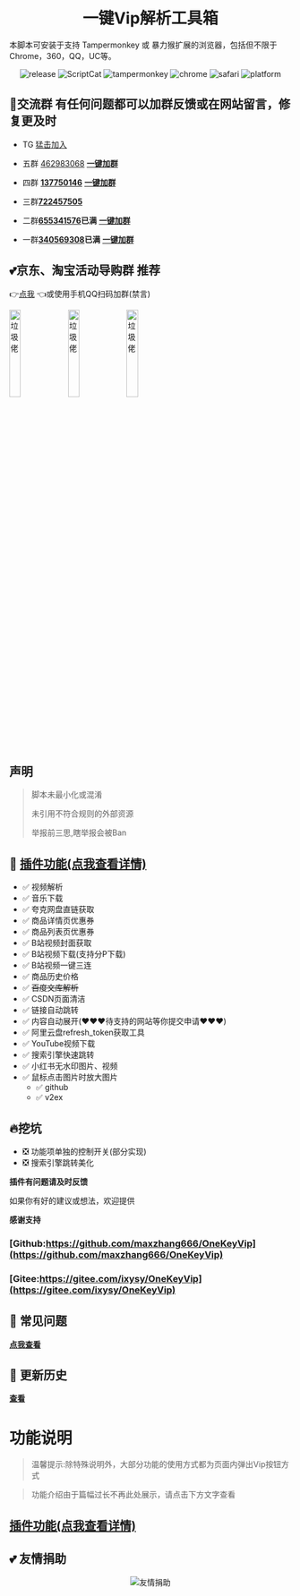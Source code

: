 <h1 align="center">一键Vip解析工具箱</h1>

本脚本可安装于支持 Tampermonkey 或 暴力猴扩展的浏览器，包括但不限于Chrome，360，QQ，UC等。

<p align="center">
    <img src="https://img.shields.io/badge/dynamic/json?color=informational&prefix=v&label=release&query=%24.data.script.version&url=https%3A%2F%2Fscriptcat.org%2Fapi%2Fv1%2Fscripts%2F72" alt="release">
    <img src="https://img.shields.io/badge/dynamic/json?color=informational&label=ScriptCat&query=%24.data.today_install&url=https%3A%2F%2Fscriptcat.org%2Fapi%2Fv1%2Fscripts%2F72" alt="ScriptCat">
    <img src="https://img.shields.io/badge/tamperMonkey-v4.8-brightgreen.svg" alt="tampermonkey">
    <img src="https://img.shields.io/badge/chrome%20x64-v76.0-brightgreen.svg" alt="chrome">
    <img src="https://img.shields.io/badge/safari%20-v12.0-brightgreen.svg" alt="safari">
    <img src="https://img.shields.io/badge/platform-Windows%20%7C%20Mac%20%7C%20Android-blue.svg" alt="platform">
</p>


## 💩交流群 **有任何问题都可以加群反馈或在网站留言，修复更及时**

- TG [猛击加入](//t.me/joinchat/fDZTZfGWE_9lYTFl)

- 五群 [462983068](http://qm.qq.com/cgi-bin/qm/qr?_wv=1027&k=bBmrx1vXjbENW-tOycF7DCAQ-TpYnzaR&authKey=83NWF9%2BFkv5PIw2jLS%2FTcAMiCGraMiIbGMV4ce1WVEIOklGOm14IjIX%2F1Zu%2BeCvo&noverify=0&group_code=462983068) [**一键加群**](http://qm.qq.com/cgi-bin/qm/qr?_wv=1027&k=bBmrx1vXjbENW-tOycF7DCAQ-TpYnzaR&authKey=83NWF9%2BFkv5PIw2jLS%2FTcAMiCGraMiIbGMV4ce1WVEIOklGOm14IjIX%2F1Zu%2BeCvo&noverify=0&group_code=462983068)

- 四群 [**137750146**](http://qm.qq.com/cgi-bin/qm/qr?k=gUbyjh9xrnskBWGYm-9DbnJqWBZOpcva&jump_from=webapi&authKey=5ci2KE+i56fFxxCVrj2Wkj4D3D7aKphITW07QdHls771upOyVT/06ekBgrNUZKeF) [**一键加群**](http://qm.qq.com/cgi-bin/qm/qr?k=gUbyjh9xrnskBWGYm-9DbnJqWBZOpcva&jump_from=webapi&authKey=5ci2KE+i56fFxxCVrj2Wkj4D3D7aKphITW07QdHls771upOyVT/06ekBgrNUZKeF)

- 三群[**722457505**](http://shang.qq.com/wpa/qunwpa?idkey=a12d43edc065daad3043ca272a0eb9332ecd878f2921683c51e9d4e02554c80f)

- 二群[**655341576**](https://shang.qq.com/wpa/qunwpa?idkey=dd0275fbf9149b71e4f2f4e44902b552c846e9a2234f68eaca35a442510f061b)**已满** [**一键加群**](https://shang.qq.com/wpa/qunwpa?idkey=dd0275fbf9149b71e4f2f4e44902b552c846e9a2234f68eaca35a442510f061b)

- 一群[**340569308**](http://shang.qq.com/wpa/qunwpa?idkey=7fc3fef0db96421305e65c41cc081ffeca507fdc23cab93d731277be829985ec)**已满** [**一键加群**](http://shang.qq.com/wpa/qunwpa?idkey=7fc3fef0db96421305e65c41cc081ffeca507fdc23cab93d731277be829985ec)


## 💕京东、淘宝活动导购群 推荐

👉[点我](https://qm.qq.com/q/6c34zSGkuc)
👈或使用手机QQ扫码加群(禁言)

<img src="https://s2.loli.net/2024/02/28/Jmp2uEbGgRTf6Cr.png" alt="垃圾佬" width="20%">
<img src="https://s2.loli.net/2024/02/28/FC5BLZXjHrYs6bo.png" alt="垃圾佬" width="20%">
<img src="https://s2.loli.net/2024/02/28/GCj54flKsEiMgkm.png" alt="垃圾佬" width="20%">

## 声明

> 脚本未最小化或混淆
>
> 未引用不符合规则的外部资源
>
> 举报前三思,瞎举报会被Ban


## 🔧 [插件功能(点我查看详情)](https://wikie.wandhi.com/zh-cn/Feature.html)

* ✅ 视频解析
* ✅ 音乐下载
* ✅ 夸克网盘直链获取
* ✅ 商品详情页优惠券
* ✅ 商品列表页优惠券
* ✅ B站视频封面获取
* ✅ B站视频下载(支持分P下载)
* ✅ B站视频一键三连
* ✅ 商品历史价格
* ✅ ~~百度文库解析~~
* ✅ CSDN页面清洁
* ✅ 链接自动跳转
* ✅ 内容自动展开(❤️❤️❤️待支持的网站等你提交申请❤️❤️❤️)
* ✅ 阿里云盘refresh_token获取工具
* ✅ YouTube视频下载
* ✅ 搜索引擎快速跳转
* ✅ 小红书无水印图片、视频
* ✅ 鼠标点击图片时放大图片
  * ✅ github
  * ✅ v2ex

## 🔥挖坑

* ❎ 功能项单独的控制开关(部分实现)
* ❎ 搜索引擎跳转美化

**插件有问题请及时反馈**

如果你有好的建议或想法，欢迎提供

**感谢支持**

### [Github:https://github.com/maxzhang666/OneKeyVip](https://github.com/maxzhang666/OneKeyVip)

### [Gitee:https://gitee.com/ixysy/OneKeyVip](https://gitee.com/ixysy/OneKeyVip)

## 📖 常见问题

[**点我查看**](https://wikie.wandhi.com/zh-cn/Faq.html)

## 🔔 更新历史

[**查看**](https://wikie.wandhi.com/zh-cn/Changelog)

# 功能说明

> 温馨提示:除特殊说明外，大部分功能的使用方式都为页面内弹出Vip按钮方式

> 功能介绍由于篇幅过长不再此处展示，请点击下方文字查看

## [插件功能(点我查看详情)](https://wikie.wandhi.com/zh-cn/Feature.html)

## 💕 友情捐助

<p align="center">
<img src="https://registry.npmmirror.com/wandhi_cdn/1.0.1/files/image/qr.jpg" alt="友情捐助">
</p>
